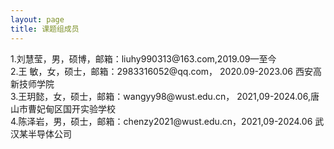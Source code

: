 ```yaml
---
layout: page
title: 课题组成员
---
```

<div class="cv">
1.刘慧莹，男，硕博，邮箱：liuhy990313@163.com,2019.09—至今 <br/> 
2.王  敏，女，硕士，邮箱：2983316052@qq.com， 2020.09-2023.06 西安高新技师学院<br/> 
3.王玥懿，女，硕士，邮箱：wangyy98@wust.edu.cn， 2021,09-2024.06,唐山市曹妃甸区国开实验学校 <br/> 
4.陈泽岩，男，硕士，邮箱：chenzy2021@wust.edu.cn，2021,09-2024.06 武汉某半导体公司<br/> 
<br/>

